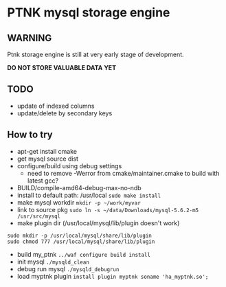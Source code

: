 PTNK mysql storage engine
=========================

## **WARNING**
Ptnk storage engine is still at very early stage of development.

**DO NOT STORE VALUABLE DATA YET**

## TODO
* update of indexed columns
* update/delete by secondary keys

## How to try
* apt-get install cmake
* get mysql source dist
* configure/build using debug settings
  * need to remove -Werror from cmake/maintainer.cmake to build with latest gcc?
* BUILD/compile-amd64-debug-max-no-ndb
* install to default path: /usr/local
`sudo make install`
* make mysql workdir
`mkdir -p ~/work/myvar`
* link to source pkg
`sudo ln -s ~/data/Downloads/mysql-5.6.2-m5 /usr/src/mysql`
* make plugin dir (/usr/local/mysql/lib/plugin doesn't work)
```
sudo mkdir -p /usr/local/mysql/share/lib/plugin
sudo chmod 777 /usr/local/mysql/share/lib/plugin
```
* build my_ptnk
`../waf configure build install`
* init mysql
`./mysqld_clean`
* debug run mysql
`./mysqld_debugrun`
* load myptnk plugin
`install plugin myptnk soname 'ha_myptnk.so';`
